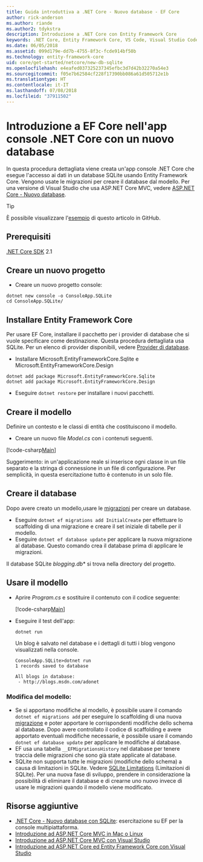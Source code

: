 ```yaml
---
title: Guida introduttiva a .NET Core - Nuovo database - EF Core
author: rick-anderson
ms.author: riande
ms.author2: tdykstra
description: Introduzione a .NET Core con Entity Framework Core
keywords: .NET Core, Entity Framework Core, VS Code, Visual Studio Code, Mac, Linux
ms.date: 06/05/2018
ms.assetid: 099d179e-dd7b-4755-8f3c-fcde914bf50b
ms.technology: entity-framework-core
uid: core/get-started/netcore/new-db-sqlite
ms.openlocfilehash: e4eafed037325237345efbc3d7d42b32270a54e3
ms.sourcegitcommit: f05e7b62584cf228f17390bb086a61d505712e1b
ms.translationtype: HT
ms.contentlocale: it-IT
ms.lasthandoff: 07/08/2018
ms.locfileid: "37911502"
---
```

# <a name="getting-started-with-ef-core-on-net-core-console-app-with-a-new-database"></a>Introduzione a EF Core nell'app console .NET Core con un nuovo database

In questa procedura dettagliata viene creata un'app console .NET Core che esegue l'accesso ai dati in un database SQLite usando Entity Framework Core. Vengono usate le migrazioni per creare il database dal modello. Per una versione di Visual Studio che usa ASP.NET Core MVC, vedere [ASP.NET Core - Nuovo database](xref:core/get-started/aspnetcore/new-db).

> [!TIP]  
> È possibile visualizzare l'[esempio](https://github.com/aspnet/EntityFramework.Docs/tree/master/samples/core/GetStarted/NetCore/ConsoleApp.SQLite) di questo articolo in GitHub.

## <a name="prerequisites"></a>Prerequisiti

[.NET Core SDK](https://www.microsoft.com/net/core) 2.1

## <a name="create-a-new-project"></a>Creare un nuovo progetto

* Creare un nuovo progetto console:

``` Console
dotnet new console -o ConsoleApp.SQLite
cd ConsoleApp.SQLite/
```

## <a name="install-entity-framework-core"></a>Installare Entity Framework Core

Per usare EF Core, installare il pacchetto per i provider di database che si vuole specificare come destinazione. Questa procedura dettagliata usa SQLite. Per un elenco di provider disponibili, vedere [Provider di database](../../providers/index.md).

* Installare Microsoft.EntityFrameworkCore.Sqlite e Microsoft.EntityFrameworkCore.Design

``` Console
dotnet add package Microsoft.EntityFrameworkCore.Sqlite
dotnet add package Microsoft.EntityFrameworkCore.Design
```

* Eseguire `dotnet restore` per installare i nuovi pacchetti.

## <a name="create-the-model"></a>Creare il modello

Definire un contesto e le classi di entità che costituiscono il modello.

* Creare un nuovo file *Model.cs* con i contenuti seguenti.

[!code-csharp[Main](../../../../samples/core/GetStarted/NetCore/ConsoleApp.SQLite/Model.cs)]

Suggerimento: in un'applicazione reale si inserisce ogni classe in un file separato e la stringa di connessione in un file di configurazione. Per semplicità, in questa esercitazione tutto è contenuto in un solo file.

## <a name="create-the-database"></a>Creare il database

Dopo avere creato un modello,usare le [migrazioni](https://docs.microsoft.com/aspnet/core/data/ef-mvc/migrations#introduction-to-migrations) per creare un database.

* Eseguire `dotnet ef migrations add InitialCreate` per effettuare lo scaffolding di una migrazione e creare il set iniziale di tabelle per il modello.
* Eseguire `dotnet ef database update` per applicare la nuova migrazione al database. Questo comando crea il database prima di applicare le migrazioni.

Il database SQLite *blogging.db** si trova nella directory del progetto.

## <a name="use-your-model"></a>Usare il modello

* Aprire *Program.cs* e sostituire il contenuto con il codice seguente:

  [!code-csharp[Main](../../../../samples/core/GetStarted/NetCore/ConsoleApp.SQLite/Program.cs)]

* Eseguire il test dell'app:

  `dotnet run`

  Un blog è salvato nel database e i dettagli di tutti i blog vengono visualizzati nella console.

  ``` Console
  ConsoleApp.SQLite>dotnet run
  1 records saved to database

  All blogs in database:
   - http://blogs.msdn.com/adonet
  ```

### <a name="changing-the-model"></a>Modifica del modello:

- Se si apportano modifiche al modello, è possibile usare il comando `dotnet ef migrations add` per eseguire lo scaffolding di una nuova [migrazione](https://docs.microsoft.com/aspnet/core/data/ef-mvc/migrations#introduction-to-migrations) e poter apportare le corrispondenti modifiche dello schema al database. Dopo avere controllato il codice di scaffolding e avere apportato eventuali modifiche necessarie, è possibile usare il comando `dotnet ef database update` per applicare le modifiche al database.
- EF usa una tabella `__EFMigrationsHistory` nel database per tenere traccia delle migrazioni che sono già state applicate al database.
- SQLite non supporta tutte le migrazioni (modifiche dello schema) a causa di limitazioni in SQLite. Vedere [SQLite Limitations](../../providers/sqlite/limitations.md) (Limitazioni di SQLite). Per una nuova fase di sviluppo, prendere in considerazione la possibilità di eliminare il database e di crearne uno nuovo invece di usare le migrazioni quando il modello viene modificato.

## <a name="additional-resources"></a>Risorse aggiuntive

* [.NET Core - Nuovo database con SQLite](xref:core/get-started/netcore/new-db-sqlite): esercitazione su EF per la console multipiattaforma.
* [Introduzione ad ASP.NET Core MVC in Mac o Linux](https://docs.microsoft.com/aspnet/core/tutorials/first-mvc-app-xplat/index)
* [Introduzione ad ASP.NET Core MVC con Visual Studio](https://docs.microsoft.com/aspnet/core/tutorials/first-mvc-app/index)
* [Introduzione ad ASP.NET Core ed Entity Framework Core con Visual Studio](https://docs.microsoft.com/aspnet/core/data/ef-mvc/index)
